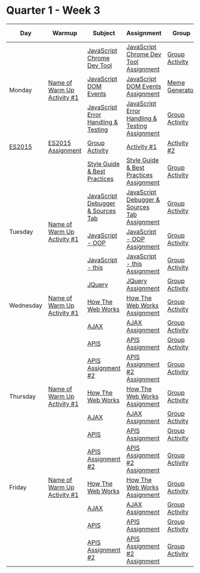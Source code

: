 # Quarter 1 - Week 3

<table style="width: 100%">
  <thead>
    <tr>
      <th>Day</th>
      <th>Warmup</th>
      <th>Subject</th>
      <th>Assignment</th>
      <th>Group</th>
      <th>Activity #1</th>
      <th>Activity #2</th>
      <th>Stretch</th>
      <th>Supplemental #1</th>
      <th>Supplemental #2</th>
      <th>Supplemental #3</th>
    </tr>
  </thead>
  <tbody>
      <tr>
      <td rowspan="3">Monday</td>
      <td rowspan="3"><a href="#">Name of Warm Up Activity #1</a>
      </td>
      <td><a href="#">JavaScript Chrome Dev Tool</a>
      </td>
      <td><a href="#">JavaScript Chrome Dev Tool Assignment</a>
      </td>
         <td><a href="#">Group Activity</a>
      </td>
      <td><a href="#">Activity #1</a></td>
      <td><a href="#">Activity #2</a></td>
      <td><a href="#">JS Calculator</a>
      </td>
       <td><a href="#">Supplemental Link #1</a>
      </td>
       <td><a href="#">Supplemental Link #2</a>
      </td>
       <td><a href="#">Supplemental Link #3</a>
      </td>
    </tr>
     <tr>
      <td><a href="#">JavaScript DOM Events</a>
      </td>
      <td><a href="#">JavaScript DOM Events Assignment</a>
      </td>
       <td><a href="#">Meme Generator</a></td>
      <td><a href="#">Memory Game</a></td>
      </td>
       <td><a href="#">Supplemental Link #1</a>
      </td>
       <td><a href="#">Supplemental Link #2</a>
      </td>
       <td><a href="#">Supplemental Link #3</a>
      </td>
    <tr>
      <td><a href="#">JavaScript Error Handling & Testing</a>
      </td>
      <td><a href="#">JavaScript Error Handling & Testing Assignment</a>
      </td>
         <td><a href="#">Group Activity</a>
      </td>
       <td><a href="#">Activity #1</a></td>
      <td><a href="#">Activity #2</a></td>
      <td><a href="#">JS Calculator</a>
      </td>
       <td><a href="#">Supplemental Link #1</a>
      </td>
       <td><a href="#">Supplemental Link #2</a>
      </td>
       <td><a href="#">Supplemental Link #3</a>
      </td>
    </tr>
    <tr>
      <td><a href="#">ES2015</a>
      </td>
      <td><a href="#">ES2015 Assignment</a>
      </td>
         <td><a href="#">Group Activity</a>
      </td>
       <td><a href="#">Activity #1</a></td>
      <td><a href="#">Activity #2</a></td>
      <td><a href="#">JS Calculator</a>
      </td>
       <td><a href="#">Supplemental Link #1</a>
      </td>
       <td><a href="#">Supplemental Link #2</a>
      </td>
       <td><a href="#">Supplemental Link #3</a>
      </td>
    </tr>
    <tr>
    <td></td>
    <td></td>
      <td><a href="#">Style Guide & Best Practices</a>
      </td>
      <td><a href="#">Style Guide & Best Practices Assignment</a>
      </td>
         <td><a href="#">Group Activity</a>
      </td>
       <td><a href="#">Activity #1</a></td>
      <td><a href="#">Activity #2</a></td>
      <td><a href="#">JS Calculator</a>
      </td>
       <td><a href="#">Supplemental Link #1</a>
      </td>
       <td><a href="#">Supplemental Link #2</a>
      </td>
       <td><a href="#">Supplemental Link #3</a>
      </td>
    </tr>
    <tr>
      <td rowspan="3">Tuesday</td>
      <td rowspan="3"><a href="#">Name of Warm Up Activity #1</a>
      </td>
      <td><a href="#">JavaScript Debugger & Sources Tab</a>
      </td>
      <td><a href="#">JavaScript Debugger & Sources Tab Assignment</a>
      </td>
         <td><a href="#">Group Activity</a>
      </td>
      <td><a href="#">Activity #1</a></td>
      <td><a href="#">Activity #2</a></td>
      <td><a href="#">JS Calculator</a>
      </td>
       <td><a href="#">Supplemental Link #1</a>
      </td>
       <td><a href="#">Supplemental Link #2</a>
      </td>
       <td><a href="#">Supplemental Link #3</a>
      </td>
    </tr>
    <tr>
      <td><a href="#">JavaScript - OOP</a>
      </td>
      <td><a href="#">JavaScript - OOP Assignment</a>
      </td>
         <td><a href="#">Group Activity</a>
      </td>
       <td><a href="#">Activity #1</a></td>
      <td><a href="#">Activity #2</a></td>
      <td><a href="#">JS Calculator</a>
      </td>
       <td><a href="#">Supplemental Link #1</a>
      </td>
       <td><a href="#">Supplemental Link #2</a>
      </td>
       <td><a href="#">Supplemental Link #3</a>
      </td>
    </tr>
    <tr>
      <td><a href="#">JavaScript - this</a>
      </td>
      <td><a href="#">JavaScript - this Assignment</a>
      </td>
         <td><a href="#">Group Activity</a>
      </td>
       <td><a href="#">Activity #1</a></td>
      <td><a href="#">Activity #2</a></td>
      <td><a href="#">JS Calculator</a>
      </td>
       <td><a href="#">Supplemental Link #1</a>
      </td>
       <td><a href="#">Supplemental Link #2</a>
      </td>
       <td><a href="#">Supplemental Link #3</a>
      </td>
    </tr>
    <tr>
    <td></td>
    <td></td>
      <td><a href="#">JQuery</a>
      </td>
      <td><a href="#">JQuery Assignment</a>
      </td>
         <td><a href="#">Group Activity</a>
      </td>
       <td><a href="#">Activity #1</a></td>
      <td><a href="#">Activity #2</a></td>
      <td><a href="#">JS Calculator</a>
      </td>
       <td><a href="#">Supplemental Link #1</a>
      </td>
       <td><a href="#">Supplemental Link #2</a>
      </td>
       <td><a href="#">Supplemental Link #3</a>
      </td>
    </tr>
    <tr>
      <td>Wednesday</td>
      <td><a href="#">Name of Warm Up Activity #1</a>
      </td>
      <td><a href="#">How The Web Works</a>
      </td>
      <td><a href="#">How The Web Works Assignment</a>
      </td>
         <td><a href="#">Group Activity</a>
      </td>
      <td><a href="#">Activity #1</a></td>
      <td><a href="#">Activity #2</a></td>
      <td><a href="#">JS Calculator</a>
      </td>
       <td><a href="#">Supplemental Link #1</a>
      </td>
       <td><a href="#">Supplemental Link #2</a>
      </td>
       <td><a href="#">Supplemental Link #3</a>
      </td>
    </tr>
    <tr>
      <td></td>
      <td></td>
      <td><a href="#">AJAX</a>
      </td>
      <td><a href="#">AJAX Assignment</a>
      </td>
         <td><a href="#">Group Activity</a>
      </td>
       <td><a href="#">Activity #1</a></td>
      <td><a href="#">Activity #2</a></td>
      <td><a href="#">JS Calculator</a>
      </td>
       <td><a href="#">Supplemental Link #1</a>
      </td>
       <td><a href="#">Supplemental Link #2</a>
      </td>
       <td><a href="#">Supplemental Link #3</a>
      </td>
    </tr>
    <tr>
      <td></td>
      <td></td>
      <td><a href="#">APIS</a>
      </td>
      <td><a href="#">APIS Assignment</a>
      </td>
         <td><a href="#">Group Activity</a>
      </td>
       <td><a href="#">Activity #1</a></td>
      <td><a href="#">Activity #2</a></td>
      <td><a href="#">JS Calculator</a>
      </td>
       <td><a href="#">Supplemental Link #1</a>
      </td>
       <td><a href="#">Supplemental Link #2</a>
      </td>
       <td><a href="#">Supplemental Link #3</a>
      </td>
    </tr>
    <tr>
      <td></td>
      <td></td>
      <td><a href="#">APIS Assignment #2</a>
      </td>
      <td><a href="#">APIS Assignment #2 Assignment</a>
      </td>
         <td><a href="#">Group Activity</a>
      </td>
       <td><a href="#">Activity #1</a></td>
      <td><a href="#">Activity #2</a></td>
      <td><a href="#">JS Calculator</a></td>
       <td><a href="#">Supplemental Link #1</a>
      </td>
       <td><a href="#">Supplemental Link #2</a>
      </td>
       <td><a href="#">Supplemental Link #3</a>
      </td>
    </tr>
     <tr>
      <td>Thursday</td>
      <td><a href="#">Name of Warm Up Activity #1</a>
      </td>
      <td><a href="#">How The Web Works</a>
      </td>
      <td><a href="#">How The Web Works Assignment</a>
      </td>
         <td><a href="#">Group Activity</a>
      </td>
      <td><a href="#">Activity #1</a></td>
      <td><a href="#">Activity #2</a></td>
      <td><a href="#">JS Calculator</a>
      </td>
       <td><a href="#">Supplemental Link #1</a>
      </td>
       <td><a href="#">Supplemental Link #2</a>
      </td>
       <td><a href="#">Supplemental Link #3</a>
      </td>
    </tr>
    <tr>
      <td></td>
      <td></td>
      <td><a href="#">AJAX</a>
      </td>
      <td><a href="#">AJAX Assignment</a>
      </td>
         <td><a href="#">Group Activity</a>
      </td>
       <td><a href="#">Activity #1</a></td>
      <td><a href="#">Activity #2</a></td>
      <td><a href="#">JS Calculator</a>
      </td>
       <td><a href="#">Supplemental Link #1</a>
      </td>
       <td><a href="#">Supplemental Link #2</a>
      </td>
       <td><a href="#">Supplemental Link #3</a>
      </td>
    </tr>
    <tr>
      <td></td>
      <td></td>
      <td><a href="#">APIS</a>
      </td>
      <td><a href="#">APIS Assignment</a>
      </td>
         <td><a href="#">Group Activity</a>
      </td>
       <td><a href="#">Activity #1</a></td>
      <td><a href="#">Activity #2</a></td>
      <td><a href="#">JS Calculator</a>
      </td>
       <td><a href="#">Supplemental Link #1</a>
      </td>
       <td><a href="#">Supplemental Link #2</a>
      </td>
       <td><a href="#">Supplemental Link #3</a>
      </td>
    </tr>
    <tr>
      <td></td>
      <td></td>
      <td><a href="#">APIS Assignment #2</a>
      </td>
      <td><a href="#">APIS Assignment #2 Assignment</a>
      </td>
         <td><a href="#">Group Activity</a>
      </td>
       <td><a href="#">Activity #1</a></td>
      <td><a href="#">Activity #2</a></td>
      <td><a href="#">JS Calculator</a></td>
       <td><a href="#">Supplemental Link #1</a>
      </td>
       <td><a href="#">Supplemental Link #2</a>
      </td>
       <td><a href="#">Supplemental Link #3</a>
      </td>
    </tr>
     <tr>
      <td>Friday</td>
      <td><a href="#">Name of Warm Up Activity #1</a>
      </td>
      <td><a href="#">How The Web Works</a>
      </td>
      <td><a href="#">How The Web Works Assignment</a>
      </td>
         <td><a href="#">Group Activity</a>
      </td>
      <td><a href="#">Activity #1</a></td>
      <td><a href="#">Activity #2</a></td>
      <td><a href="#">JS Calculator</a>
      </td>
       <td><a href="#">Supplemental Link #1</a>
      </td>
       <td><a href="#">Supplemental Link #2</a>
      </td>
       <td><a href="#">Supplemental Link #3</a>
      </td>
    </tr>
    <tr>
      <td></td>
      <td></td>
      <td><a href="#">AJAX</a>
      </td>
      <td><a href="#">AJAX Assignment</a>
      </td>
         <td><a href="#">Group Activity</a>
      </td>
       <td><a href="#">Activity #1</a></td>
      <td><a href="#">Activity #2</a></td>
      <td><a href="#">JS Calculator</a>
      </td>
       <td><a href="#">Supplemental Link #1</a>
      </td>
       <td><a href="#">Supplemental Link #2</a>
      </td>
       <td><a href="#">Supplemental Link #3</a>
      </td>
    </tr>
    <tr>
      <td></td>
      <td></td>
      <td><a href="#">APIS</a>
      </td>
      <td><a href="#">APIS Assignment</a>
      </td>
         <td><a href="#">Group Activity</a>
      </td>
       <td><a href="#">Activity #1</a></td>
      <td><a href="#">Activity #2</a></td>
      <td><a href="#">JS Calculator</a>
      </td>
       <td><a href="#">Supplemental Link #1</a>
      </td>
       <td><a href="#">Supplemental Link #2</a>
      </td>
       <td><a href="#">Supplemental Link #3</a>
      </td>
    </tr>
    <tr>
      <td></td>
      <td></td>
      <td><a href="#">APIS Assignment #2</a>
      </td>
      <td><a href="#">APIS Assignment #2 Assignment</a>
      </td>
         <td><a href="#">Group Activity</a>
      </td>
       <td><a href="#">Activity #1</a></td>
      <td><a href="#">Activity #2</a></td>
      <td><a href="#">JS Calculator</a></td>
       <td><a href="#">Supplemental Link #1</a>
      </td>
       <td><a href="#">Supplemental Link #2</a>
      </td>
       <td><a href="#">Supplemental Link #3</a>
      </td>
    </tr>

  </tbody>
</table>
